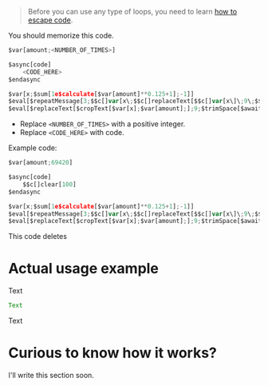 > Before you can use any type of loops, you need to learn [how to escape code](../main/Escaping.md).

You should memorize this code.
```js
$var[amount;<NUMBER_OF_TIMES>]

$async[code]
    <CODE_HERE>
$endasync

$var[x;$sum[1e$calculate[$var[amount]**0.125+1];-1]]
$eval[$repeatMessage[3;$$c[]var[x\;$$c[]replaceText[$$c[]var[x\]\;9\;$$c[]var[x\]\]\]]]
$eval[$replaceText[$cropText[$var[x];$var[amount];];9;$trimSpace[$await[code]]]]
```
- Replace `<NUMBER_OF_TIMES>` with a positive integer.
- Replace `<CODE_HERE>` with code.

Example code:
```js
$var[amount;69420]

$async[code]
    $$c[]clear[100]
$endasync

$var[x;$sum[1e$calculate[$var[amount]**0.125+1];-1]]
$eval[$repeatMessage[3;$$c[]var[x\;$$c[]replaceText[$$c[]var[x\]\;9\;$$c[]var[x\]\]\]]]
$eval[$replaceText[$cropText[$var[x];$var[amount];];9;$trimSpace[$await[code]]]]
```
This code deletes

# Actual usage example
Text
```js
Text
```
Text

# Curious to know how it works?
I'll write this section soon.
